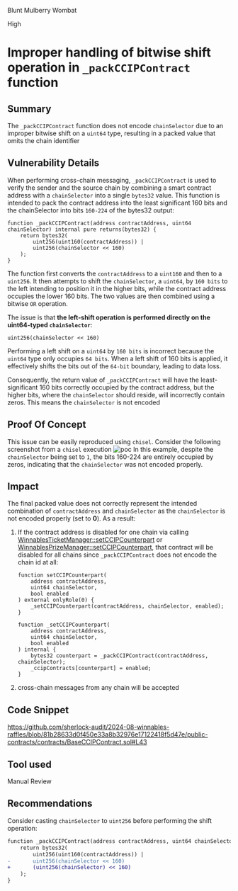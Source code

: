 Blunt Mulberry Wombat

High

# Improper handling of bitwise shift operation in `_packCCIPContract` function

## Summary
The `_packCCIPContract` function does not encode `chainSelector` due to an improper bitwise shift on a `uint64` type, resulting in a packed value that omits the chain identifier

## Vulnerability Details
When performing cross-chain messaging, `_packCCIPContract` is used to verify the sender and the source chain by combining a smart contract address with a `chainSelector` into a single `bytes32` value. This function is intended to pack the contract address into the least significant 160 bits and the chainSelector into bits `160-224` of the bytes32 output:
```solidity
function _packCCIPContract(address contractAddress, uint64 chainSelector) internal pure returns(bytes32) {
    return bytes32(
        uint256(uint160(contractAddress)) |
        uint256(chainSelector << 160) 
    );
}
```
The function first converts the `contractAddress` to a `uint160` and then to a `uint256`. It then attempts to shift the `chainSelector`, a `uint64`, by `160 bits` to the left intending to position it in the higher bits, while the contract address occupies the lower 160 bits. The two values are then combined using a bitwise `OR` operation.

The issue is that **the left-shift operation is performed directly on the uint64-typed `chainSelector`**:
```solidity
uint256(chainSelector << 160) 
```
Performing a left shift on a `uint64` by `160 bits` is incorrect because the `uint64` type only occupies `64 bits`. When a left shift of 160 bits is applied, it effectively shifts the bits out of the `64-bit` boundary, leading to data loss.

Consequently, the return value of `_packCCIPContract` will have the least-significant 160 bits correctly occupied by the contract address, but the higher bits, where the `chainSelector` should reside, will incorrectly contain zeros. This means the `chainSelector` is not encoded

## Proof Of Concept
This issue can be easily reproduced using `chisel`. Consider the following screenshot from a `chisel` execution
![poc](https://i.imgur.com/XRHunu7.png)
In this example, despite the `chainSelector` being set to `1`, the bits 160-224 are entirely occupied by zeros, indicating that the `chainSelector` was not encoded properly.

## Impact
The final packed value does not correctly represent the intended combination of `contractAddress` and `chainSelector` as the `chainSelector` is not encoded properly (set to **0**). As a result:
1. If the contract address is disabled for one chain via calling [WinnablesTicketManager::setCCIPCounterpart](https://github.com/sherlock-audit/2024-08-winnables-raffles/blob/81b28633d0f450e33a8b32976e17122418f5d47e/public-contracts/contracts/WinnablesTicketManager.sol#L238-L244) or [WinnablesPrizeManager::setCCIPCounterpart](https://github.com/sherlock-audit/2024-08-winnables-raffles/blob/81b28633d0f450e33a8b32976e17122418f5d47e/public-contracts/contracts/WinnablesPrizeManager.sol#L134-L140), that contract will be disabled for all chains since `_packCCIPContract` does not encode the chain id at all:
    ```solidity
    function setCCIPCounterpart(
        address contractAddress,
        uint64 chainSelector,
        bool enabled
    ) external onlyRole(0) {
        _setCCIPCounterpart(contractAddress, chainSelector, enabled);
    }

    function _setCCIPCounterpart(
        address contractAddress,
        uint64 chainSelector,
        bool enabled
    ) internal {
        bytes32 counterpart = _packCCIPContract(contractAddress, chainSelector);
        _ccipContracts[counterpart] = enabled;
    }
    ```
2. cross-chain messages from any chain will be accepted

## Code Snippet
https://github.com/sherlock-audit/2024-08-winnables-raffles/blob/81b28633d0f450e33a8b32976e17122418f5d47e/public-contracts/contracts/BaseCCIPContract.sol#L43
## Tool used
Manual Review

## Recommendations
Consider casting `chainSelector` to `uint256` before performing the shift operation:
```diff
function _packCCIPContract(address contractAddress, uint64 chainSelector) internal pure returns(bytes32) {
    return bytes32(
        uint256(uint160(contractAddress)) |
-       uint256(chainSelector << 160) 
+       (uint256(chainSelector) << 160)
    );
}
```